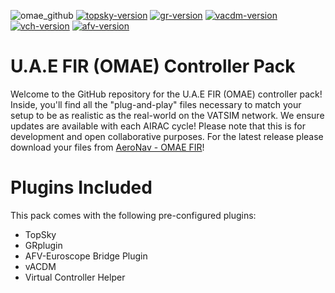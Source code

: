 ![omae_github](https://github.com/user-attachments/assets/df9ffd38-f657-4543-aaba-0c16ef25db69)
[![topsky-version](https://img.shields.io/badge/TopSky-2.5.14-blue.svg)](https://forum.vatsim-scandinavia.org/d/80-topsky-plugin-25-beta-14)
[![gr-version](https://img.shields.io/badge/Ground%20Radar-1.5-blue.svg)](https://vats.im/GRplugin)
[![vacdm-version](https://img.shields.io/badge/vACDM-1.3.2-blue.svg)](https://github.com/vACDM)
[![vch-version](https://img.shields.io/badge/Virtual%20Controller%20Helper-0.8.4-blue.svg)](https://github.com/DrFreas/VCH)
[![afv-version](https://img.shields.io/badge/AFV-1.2.1-blue.svg)](https://audio.vatsim.net/docs/2.0/atc/euroscope)

# U.A.E FIR (OMAE) Controller Pack
Welcome to the GitHub repository for the U.A.E FIR (OMAE) controller pack! Inside, you'll find all the "plug-and-play" files necessary to match your setup to be as realistic as the real-world on the VATSIM network. We ensure updates are available with each AIRAC cycle! Please note that this is for development and open collaborative purposes. For the latest release please download your files from [AeroNav - OMAE FIR](https://files.aero-nav.com/OMAE)!

# Plugins Included
This pack comes with the following pre-configured plugins:
- TopSky
- GRplugin
- AFV-Euroscope Bridge Plugin
- vACDM
- Virtual Controller Helper